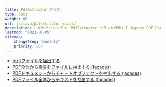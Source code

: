 ```yaml
---
title: PdfExtractor クラス
type: docs
weight: 60
url: ja/java/pdfextractor-class/
description: このセクションでは、PdfExtractor クラスを使用して Aspose.PDF Facades を操作する方法について説明します。
lastmod: "2021-06-05"
sitemap:
    changefreq: "monthly"
    priority: 0.7
---
```


- [添付ファイルを抽出する](/pdf/java/extract-attachments/)
- [PDF全体から画像をファイルに抽出する (facades)](/pdf/java/extract-images/)
- [PDFドキュメントからチャートオブジェクトを抽出する (facades)](/pdf/java/extract-chart-objects/)
- [PDFファイル全体からテキストを抽出する (facades)](/pdf/java/extract-text/)